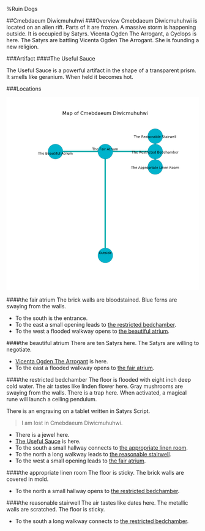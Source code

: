 %Ruin Dogs

##Cmebdaeum Diwicmuhuhwi
###Overview
Cmebdaeum Diwicmuhuhwi is located on an alien rift. Parts of it are frozen. A massive storm is happening outside. It is occupied by Satyrs. <a name="Vicenta-Ogden-The-Arrogant"></a>Vicenta Ogden The Arrogant, a Cyclops is here. The Satyrs are battling Vicenta Ogden The Arrogant. She  is founding a new religion. 



###Artifact
####<a name="The-Useful-Sauce"></a>The Useful Sauce


The Useful Sauce is a powerful artifact in the shape of a transparent prism. It smells like geranium. When held it becomes hot. 





###Locations


![](../v1/images/Cmebdaeum-Diwicmuhuhwi.png)

####<a name="the-fair-atrium"></a>the fair atrium
The brick walls are bloodstained. Blue ferns are swaying from the walls. 



* To the south is the entrance.
* To the east a small opening leads to [the restricted bedchamber](#the-restricted-bedchamber).
* To the west a flooded walkway opens to [the beautiful atrium](#the-beautiful-atrium).


####<a name="the-beautiful-atrium"></a>the beautiful atrium
There are ten Satyrs here. The Satyrs are willing to negotiate. 



* [Vicenta Ogden The Arrogant](#Vicenta-Ogden-The-Arrogant) is here.
* To the east a flooded walkway opens to [the fair atrium](#the-fair-atrium).


####<a name="the-restricted-bedchamber"></a>the restricted bedchamber
The floor is flooded with eight inch deep cold water. The air tastes like linden flower here. Gray mushrooms are swaying from the walls. There is a trap here. When activated, a magical rune will launch a ceiling pendulum. 

There is an engraving on a tablet written in Satyrs Script. 

> I am lost in Cmebdaeum Diwicmuhuhwi.
>


* There is a jewel here.
* [The Useful Sauce](#The-Useful-Sauce) is here.
* To the south a small hallway connects to [the appropriate linen room](#the-appropriate-linen-room).
* To the north a long walkway leads to [the reasonable stairwell](#the-reasonable-stairwell).
* To the west a small opening leads to [the fair atrium](#the-fair-atrium).


####<a name="the-appropriate-linen-room"></a>the appropriate linen room
The floor is sticky. The brick walls are covered in mold. 



* To the north a small hallway opens to [the restricted bedchamber](#the-restricted-bedchamber).


####<a name="the-reasonable-stairwell"></a>the reasonable stairwell
The air tastes like dates here. The metallic walls are scratched. The floor is sticky. 



* To the south a long walkway connects to [the restricted bedchamber](#the-restricted-bedchamber).


